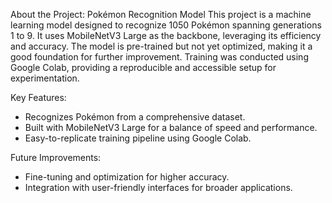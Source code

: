 About the Project:
Pokémon Recognition Model
This project is a machine learning model designed to recognize 1050 Pokémon spanning generations 1 to 9. It uses MobileNetV3 Large as the backbone, leveraging its efficiency and accuracy. The model is pre-trained but not yet optimized, making it a good foundation for further improvement. Training was conducted using Google Colab, providing a reproducible and accessible setup for experimentation.

Key Features:
- Recognizes Pokémon from a comprehensive dataset.
- Built with MobileNetV3 Large for a balance of speed and performance.
- Easy-to-replicate training pipeline using Google Colab.

Future Improvements:
- Fine-tuning and optimization for higher accuracy.
- Integration with user-friendly interfaces for broader applications.
